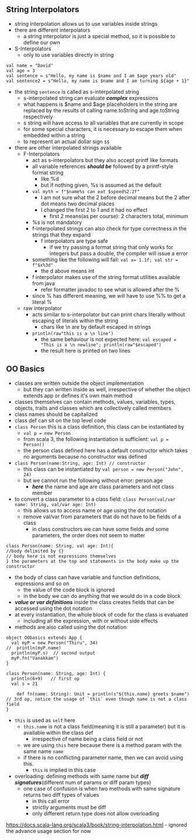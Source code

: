 ## String Interpolators
- string interpolation allows us to use variables inside strings
- there are different interpolators
	- a string interpolator is just a special method, so it is possible to define our own
- S-Interpolators
	- only to use variables directly in string
```
val name = "David"
val age = 3
val sentence = s"Hello, my name is $name and I am $age years old"
val sentence2 = s"Hello, my name is $name and I am turning ${age + 1}"
```
- the string `sentence` is called as s-interpolated string
	- s-interpolated string can evaluate ***complex*** expressions
	- what happens is $name and $age placeholders in the string are replaced by the results of calling name.toString and age.toString respectively
	- s string will have access to all variables that are currently in scope
	- for some special characters, it is necessary to escape them when embedded within a string
	- to represent an actual dollar sign `$$`
- there are other interpolated strings available
	- F-Interpolators
		- act as s-interpolators but they also accept printf like formats
		- all variable references ***should be*** followed by a printf-style format string
			- like %d
			- but if nothing given, %s is assumed as the default
		- `val myth = f"$name%s can eat $speed%2.2f"`
			- I am not sure what the 2 before decimal means but the 2 after dot means two decimal places
			- I changed the first 2 to 1 and it had no effect
				- first 2 means(as per course): 2 characters total, minimum 
		- %s is not mandatory
		- f-interpolated strings can also check for type correctness in the strings that they expand
			- f interpolators are type safe
				- if we try passing a format string that only works for integers but pass a double, the compiler will issue a error
		- something like the following will fail: `val x= 1.1f; val str = f"$x%3d"`
			- the d above means int
		- f interpolator makes use of the string format utilities available from java
			- refer formatter javadoc to see what is allowed after the \%
		- since % has different meaning, we will have to use \%% to get a literal %
	- raw interpolator
		- acts similar to s-interpolator but can print chars literally without escaping of literals within the string
			- chars like \\n are by default escaped in strings
		- `println(raw"this is a \n line")`
			- the same behaviour is not expected here: `val escaped = "This is a \n newline"; println(raw"$escaped")`
			- the result here is printed on two lines


## OO Basics
- classes are written outside the object implementation
	- but they can written inside as well, irrespective of whether the object extends app or defines it's own main method
- classes themselves can contain methods, values, variables, types, objects, traits and classes which are collectively called members
- class names should be capitalized
- class def can sit on the top level code
- `class Person`  this is a class definition, this class can be instantiated by
	- `val p = new Person`
	- from scala 3, the following instantiation is sufficient: `val p = Person()`
	- the person class defined here has a default constructor which takes no arguments because no constructor was defined
- `class Person(name:String, age: Int) // constructor`
	- this class can be instantiated by `val person = new Person("John", 24)`
	- but we cannot run the following without error: person.age
		- ***here*** the name and age are class parameters and not class member
- to convert a class parameter to a class field: `class Person(val/var name: String, val/var age: Int)`
	- this allows us to access name or age using the dot notation
	- remove val/var from parameters that do not have to be fields of a class
		- in class constructors we can have some fields and some parameters, the order does not seem to matter
```
class Person(name: String, val age: Int){
//body delimited by {}
// body here is not expressions themselves
} the parameters at the top and statements in the body make up the constructor
```
- the body of class can have variable and function definitions, expressions and so on
	- the value of the code block is ignored
	- in the body we can do anything that we would do in a code block
- ***value or var definitions*** inside the class creates fields that can be accessed using the dot notation
- at every instantiation, the whole block of code for the class is evaluated
	- including all the expression, with or without side effects
- methods are also called using the dot notation
```
object OObasics extends App {  
  val myP = new Person("Thiru", 34)  
//  println(myP.name)  
  println(myP.s)  // second output
  myP.fn("Vanakkam")  
}  
  
class Person(name: String, age: Int) {  
  println(6+9)   // first op
  val s = 21  
  
    def fn(name: String): Unit = println(s"${this.name} greets $name") // 3rd op, notice the usage of `this` even though name is not a class field
}
```
- `this` is used as `self` here
	- `this.name` is not a class field(meaning it is still a parameter) but it is available within the class def
		- irrespective of name being a class field or not
	- we are using `this` here because there is a method param with the same name `name`
	- if there is no conflicting parameter name, then we can avoid using this.
		- `this` is implied in this case
- overloading: defining methods with same name but ***diff signatures***(different num of params or diff param types)
	- one case of confusion is when two methods with same signature returns two diff types of values
		- in this call error
		- strictly arguments must be diff
		- only different return type does not allow overloading


https://docs.scala-lang.org/scala3/book/string-interpolation.html - ignored the advance usage section for now